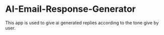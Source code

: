 # AI-Email-Response-Generator
This app is used to give ai generated replies according to the tone give by user. 
